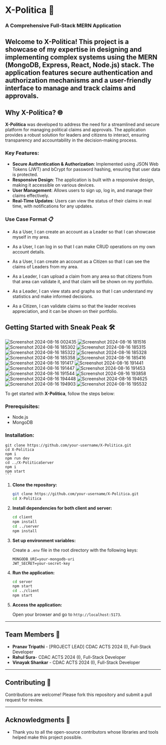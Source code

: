 # X-Politica 🚀

### A Comprehensive Full-Stack MERN Application

Welcome to **X-Politica**! This project is a showcase of my expertise in designing and implementing complex systems using the MERN (MongoDB, Express, React, Node.js) stack. The application features secure authentication and authorization mechanisms and a user-friendly interface to manage and track claims and approvals.
---

## Why X-Politica? 🌐

**X-Politica** was developed to address the need for a streamlined and secure platform for managing political claims and approvals. The application provides a robust solution for leaders and citizens to interact, ensuring transparency and accountability in the decision-making process.

### Key Features:
- **Secure Authentication & Authorization**: Implemented using JSON Web Tokens (JWT) and bCrypt for password hashing, ensuring that user data is protected.
- **Responsive Design**: The application is built with a responsive design, making it accessible on various devices.
- **User Management**: Allows users to sign up, log in, and manage their claims effectively.
- **Real-Time Updates**: Users can view the status of their claims in real time, with notifications for any updates.

### Use Case Format 📋
- As a User, I can create an account as a Leader so that I can showcase myself in my area.

- As a User, I can log in so that I can make CRUD operations on my own account details.

- As a User, I can create an account as a Citizen so that I can see the claims of Leaders from my area.

- As a Leader, I can upload a claim from any area so that citizens from that area can validate it, and that claim will be shown on my portfolio.

- As a Leader, I can view stats and graphs so that I can understand my statistics and make informed decisions.

- As a Citizen, I can validate claims so that the leader receives appreciation, and it can be shown on their portfolio.



## Getting Started with Sneak Peak 🛠️
![Screenshot 2024-08-16 002435](https://github.com/user-attachments/assets/8874368e-09ec-4cff-ab91-45b5da71d609)
![Screenshot 2024-08-16 181516](https://github.com/user-attachments/assets/e3cab50c-905e-4b5f-9af4-1be77e5ad7cb)
![Screenshot 2024-08-16 185302](https://github.com/user-attachments/assets/0f71e34e-3594-4bd2-89c0-09d32d5cde30)
![Screenshot 2024-08-16 185315](https://github.com/user-attachments/assets/1acfe60c-35b0-4bf5-ac9f-44026d736416)
![Screenshot 2024-08-16 185322](https://github.com/user-attachments/assets/7484db1c-3075-4458-a961-9b78a2729bc6)
![Screenshot 2024-08-16 185328](https://github.com/user-attachments/assets/c8b49d96-3382-46ae-8352-8f8b2fd8bb3a)
![Screenshot 2024-08-16 185358](https://github.com/user-attachments/assets/e14e0f1c-6965-4bd0-a4e6-20d38aed5875)
![Screenshot 2024-08-16 185416](https://github.com/user-attachments/assets/38ae0404-0611-47b4-807a-f6ae1c489f9d)
![Screenshot 2024-08-16 191417](https://github.com/user-attachments/assets/d3bf067d-590f-4a3a-873c-288e9ee053ce)
![Screenshot 2024-08-16 191441](https://github.com/user-attachments/assets/2f6c5253-fbb4-445d-867f-a5b5b1420b48)
![Screenshot 2024-08-16 191447](https://github.com/user-attachments/assets/413de418-a940-48af-aecd-12066f6e0a4f)
![Screenshot 2024-08-16 191453](https://github.com/user-attachments/assets/5bf7fa94-f668-4818-9bf5-6c261b46270f)
![Screenshot 2024-08-16 191544](https://github.com/user-attachments/assets/352d259e-27c0-4585-85fb-25baf7a13f45)
![Screenshot 2024-08-16 193858](https://github.com/user-attachments/assets/5a40d064-e386-4e2f-97e9-ca1ffe7f8090)
![Screenshot 2024-08-16 194448](https://github.com/user-attachments/assets/f1def589-bef7-4bdf-aa10-dc0bb149a75b)
![Screenshot 2024-08-16 194625](https://github.com/user-attachments/assets/05b79748-e1df-4727-ae40-c8185126fba2)
![Screenshot 2024-08-16 194903](https://github.com/user-attachments/assets/f107817a-5bcd-473f-85b6-b21f5b27f4d8)
![Screenshot 2024-08-16 195532](https://github.com/user-attachments/assets/dd53e558-dc89-43bf-9060-f43a8ef0932c)

To get started with **X-Politica**, follow the steps below:

### Prerequisites:
- Node.js
- MongoDB

### Installation:
    git clone https://github.com/your-username/X-Politica.git
    cd X-Politica
    npm i
    npm run dev
    cd ../X-PoliticaServer
    npm i
    npm start
    ```
1. **Clone the repository:**
    ```bash
    git clone https://github.com/your-username/X-Politica.git
    cd X-Politica
    ```

2. **Install dependencies for both client and server:**
    ```bash
    cd client
    npm install
    cd ../server
    npm install
    ```

3. **Set up environment variables:**

    Create a `.env` file in the root directory with the following keys:

    ```
    MONGODB_URI=your-mongodb-uri
    JWT_SECRET=your-secret-key
    ```

4. **Run the application:**

    ```bash
    cd server
    npm start
    cd ../client
    npm start
    ```

5. **Access the application:**

    Open your browser and go to `http://localhost:5173`.

---

## Team Members 👥

- **Pranav Tripathi** -  [PROJECT LEAD] CDAC ACTS 2024 (I), Full-Stack Developer
- **Rahul Sura**- CDAC ACTS 2024 (I), Full-Stack Developer
- **Vinayak Shankar** - CDAC ACTS 2024 (I), Full-Stack Developer 

---

## Contributing 🤝

Contributions are welcome! Please fork this repository and submit a pull request for review.

---

## Acknowledgments 🙌

- Thank you to all the open-source contributors whose libraries and tools helped make this project possible.

